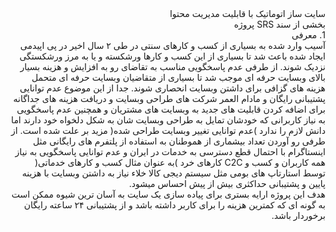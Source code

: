 <div dir="rtl">
سایت ساز اتوماتیک با قابلیت مدیریت محتوا
  <br>
بخشی از سند SRS پروژه
<br>
1. معرفی
  <br>
آسیب وارد شده به بسیاری از کسب و کارهای سنتی در طی ۲ سال اخیر در پی اپیدمی ایجاد شده
باعث شد تا بسیاری از این کسب و کارها ورشکسته و یا به مرز ورشکستگی نزدیک شوند.
از طرفی عدم پاسخگویی مناسب به تقاضای رو به افزایش و هزینه بسیار بالای وبسایت حرفه ای موجب
شد تا بسیاری از متقاضیان وبسایت حرفه ای متحمل هزینه های گزافی برای داشتن وبسایت
انحصاری شوند.
جدا از این موضوع عدم توانایی پشتیبانی رایگان و مادام العمر شرکت های طراحی وبسایت و دریافت
هزینه های جداگانه برای اضافه کردن قابلیت های جدید به وبسایت های مشتریان و همچنین عدم
پاسخگویی به نیاز کاربرانی که خودشان تمایل به طراحی وبسایت شان به شکل دلخواه خود دارند اما
دانش لازم را ندارد )عدم توانایی تغییر وبسایت طراحی شده( مزید بر علت شده است.
از طرفی رو آوردن تعداد بیشماری از هموطنان به استفاده از پلتفرم های رایگانی مثل اینستاگرام با
احتمال قطع دسترسی به خدمات در ایران و عدم توانایی پاسخگویی به نیاز همه کاربران و کسب و
C2C کارهای خرد )به عنوان مثال کسب و کارهای خدماتی( توسط استارتاپ های بومی مثل سیستم
دیجی کالا خلاء نیاز به داشتن وبسایت با هزینه پایین و پشتیبانی حداکثری بیش از پیش احساس
میشود.
  </br>
هدف این پروژه ارایه بستری برای پیاده سازی یک سایت به آسان ترین شیوه ممکن است به گونه ای
که کمترین هزینه را برای کاربر داشته باشد و از پشتیبانی ۲۴ ساعته رایگان برخوردار باشد.
</div>
